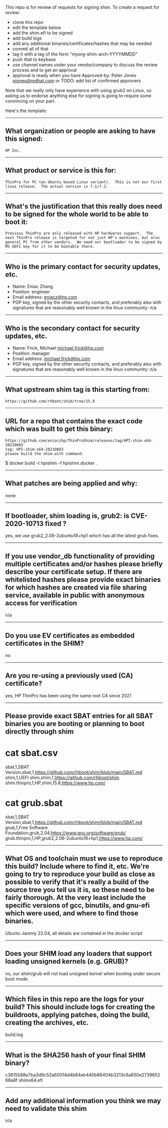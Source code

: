This repo is for review of requests for signing shim.  To create a request for review:

- clone this repo
- edit the template below
- add the shim.efi to be signed
- add build logs
- add any additional binaries/certificates/hashes that may be needed
- commit all of that
- tag it with a tag of the form "myorg-shim-arch-YYYYMMDD"
- push that to keybase
- use channel names under your vendor/company to discuss the review process and to get an approval
- approval is ready when you have Approved-by: Peter Jones <pjones@redhat.com> or TODO: add list of confirmed approvers

Note that we really only have experience with using grub2 on Linux, so asking
us to endorse anything else for signing is going to require some convincing on
your part.

Here's the template:

-------------------------------------------------------------------------------
What organization or people are asking to have this signed:
-------------------------------------------------------------------------------
    HP Inc.

-------------------------------------------------------------------------------
What product or service is this for:
-------------------------------------------------------------------------------
    ThinPro for PC (an Ubuntu based Linux variant).  This is not our first linux release.  The actual version is 7.1/7.2.

-------------------------------------------------------------------------------
What's the justification that this really does need to be signed for the whole world to be able to boot it:
-------------------------------------------------------------------------------
    Previous ThinPro are only released with HP hardwares support.  The next ThinPro release is targeted for not just HP's machines, but also general PC from other vendors.  We need our bootloader to be signed by MS UEFI key for it to be bootable there.

-------------------------------------------------------------------------------
Who is the primary contact for security updates, etc.
-------------------------------------------------------------------------------
- Name: Eniac Zhang
- Position: engineer
- Email address: eniacz@hp.com
- PGP key, signed by the other security contacts, and preferably also with signatures that are reasonably well known in the linux community: n/a

-------------------------------------------------------------------------------
Who is the secondary contact for security updates, etc.
-------------------------------------------------------------------------------
- Name: Frick, Michael <michael.frick@hp.com>
- Position: manager
- Email address: michael.frick@hp.com
- PGP key, signed by the other security contacts, and preferably also with signatures that are reasonably well known in the linux community: n/a

-------------------------------------------------------------------------------
What upstream shim tag is this starting from:
-------------------------------------------------------------------------------
    https://github.com/rhboot/shim/tree/15.8

-------------------------------------------------------------------------------
URL for a repo that contains the exact code which was built to get this binary:
-------------------------------------------------------------------------------
    https://github.com/eniaczhp/ThinProShim/releases/tag/HPI-shim-x64-20210603
    tag: HPI-shim-x64-20210603
    please build the shim with command:
  $ docker build -t hpishim -f hpishim.docker .

-------------------------------------------------------------------------------
What patches are being applied and why:
-------------------------------------------------------------------------------
none

-------------------------------------------------------------------------------
If bootloader, shim loading is, grub2: is CVE-2020-10713 fixed ?
-------------------------------------------------------------------------------
yes, we use grub2_2.06-2ubuntu18+hp1 which has all the latest grub fixes.

-------------------------------------------------------------------------------
If you use vendor_db functionality of providing multiple certificates and/or
hashes please briefly describe your certificate setup. If there are whitelisted hashes
please provide exact binaries for which hashes are created via file sharing service,
available in public with anonymous access for verification
-------------------------------------------------------------------------------
n/a

-------------------------------------------------------------------------------
Do you use EV certificates as embedded certificates in the SHIM?
-------------------------------------------------------------------------------
no

-------------------------------------------------------------------------------
Are you re-using a previously used (CA) certificate?
-------------------------------------------------------------------------------
yes, HP ThinPro has been using the same root CA since 2021

-------------------------------------------------------------------------------
Please provide exact SBAT entries for all SBAT binaries you are booting or planning to boot directly through shim
-------------------------------------------------------------------------------

# cat sbat.csv
sbat,1,SBAT Version,sbat,1,https://github.com/rhboot/shim/blob/main/SBAT.md
shim,1,UEFI shim,shim,1,https://github.com/rhboot/shim
shim.thinpro,1,HP,shim,15.8,https://www.hp.com/

# cat grub.sbat
sbat,1,SBAT Version,sbat,1,https://github.com/rhboot/shim/blob/main/SBAT.md
grub,1,Free Software Foundation,grub,2.04,https://www.gnu.org/software/grub/
grub.thinpro,1,HP,grub2,2.06-2ubuntu18+hp1,https://www.hp.com/


-------------------------------------------------------------------------------
What OS and toolchain must we use to reproduce this build?  Include where to find it, etc.  We're going to try to reproduce your build as close as possible to verify that it's really a build of the source tree you tell us it is, so these need to be fairly thorough. At the very least include the specific versions of gcc, binutils, and gnu-efi which were used, and where to find those binaries.
-------------------------------------------------------------------------------
Ubuntu Jammy 22.04, all details are contained in the docker script

-------------------------------------------------------------------------------
Does your SHIM load any loaders that support loading unsigned kernels (e.g. GRUB)?
-------------------------------------------------------------------------------
no, our shim/grub will not load unsigned kernel when booting under secure boot mode.

-------------------------------------------------------------------------------
Which files in this repo are the logs for your build?   This should include logs for creating the buildroots, applying patches, doing the build, creating the archives, etc.
-------------------------------------------------------------------------------
build.log

-------------------------------------------------------------------------------
What is the SHA256 hash of your final SHIM binary?
-------------------------------------------------------------------------------
c3615588e7ba3d9c52a60014d4b84eb440b86404b3213c6a650e273965268a8f  shimx64.efi

-------------------------------------------------------------------------------
Add any additional information you think we may need to validate this shim
-------------------------------------------------------------------------------
n/a
